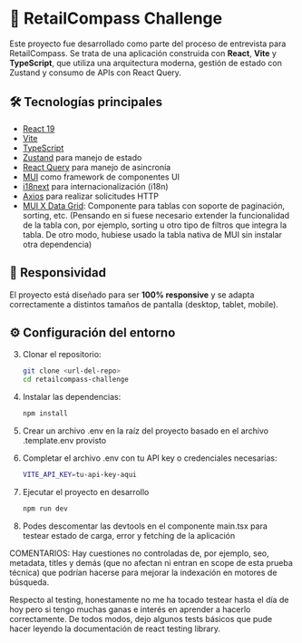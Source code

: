 

# 🚀 RetailCompass Challenge

Este proyecto fue desarrollado como parte del proceso de entrevista para RetailCompass. Se trata de una aplicación construida con **React**, **Vite** y **TypeScript**, que utiliza una arquitectura moderna, gestión de estado con Zustand y consumo de APIs con React Query.

## 🛠 Tecnologías principales

- [React 19](https://react.dev/)
- [Vite](https://vitejs.dev/)
- [TypeScript](https://www.typescriptlang.org/)
- [Zustand](https://github.com/pmndrs/zustand) para manejo de estado
- [React Query](https://tanstack.com/query/latest) para manejo de asincronía
- [MUI](https://mui.com/) como framework de componentes UI
- [i18next](https://www.i18next.com/) para internacionalización (i18n)
- [Axios](https://axios-http.com/) para realizar solicitudes HTTP
- [MUI X Data Grid](https://mui.com/x/react-data-grid/): Componente para tablas con soporte de paginación, sorting, etc. (Pensando en si fuese necesario extender la funcionalidad de la tabla con, por ejemplo, sorting u otro tipo de filtros que integra la tabla. De otro modo, hubiese usado la tabla nativa de MUI sin instalar otra dependencia)

## 📱 Responsividad

El proyecto está diseñado para ser **100% responsive** y se adapta correctamente a distintos tamaños de pantalla (desktop, tablet, mobile).

## ⚙️ Configuración del entorno

3. Clonar el repositorio:
   ```bash
   git clone <url-del-repo>
   cd retailcompass-challenge
   ```

  4. Instalar las dependencias:
		```bash
		npm install
		```

5. Crear un archivo .env en la raíz del proyecto basado en el archivo .template.env provisto

6. Completar el archivo .env con tu API key o credenciales necesarias:
	```bash
	VITE_API_KEY=tu-api-key-aqui
	```

7. Ejecutar el proyecto en desarrollo
   ```bash
   npm run dev
      ```

8. Podes descomentar las devtools en el componente main.tsx para testear estado de carga, error y fetching de la aplicación

COMENTARIOS:
Hay cuestiones no controladas de, por ejemplo, seo, metadata, titles y demás (que no afectan ni entran en scope de esta prueba técnica) que podrían hacerse para mejorar la indexación en motores de búsqueda.

Respecto al testing, honestamente no me ha tocado testear hasta el día de hoy pero si tengo muchas ganas e interés en aprender a hacerlo correctamente. De todos modos, dejo algunos tests básicos que pude hacer leyendo la documentación de react testing library.



